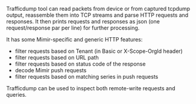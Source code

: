 Trafficdump tool can read packets from device or from captured tcpdump output, reassemble them into TCP streams
and parse HTTP requests and responses. It then prints requests and responses as json (one request/response par per line)
for further processing.

It has some Mimir-specific and generic HTTP features:

- filter requests based on Tenant (in Basic or X-Scope-OrgId header)
- filter requests based on URL path
- filter requests based on status code of the response
- decode Mimir push requests
- filter requests based on matching series in push requests

Trafficdump can be used to inspect both remote-write requests and queries.
